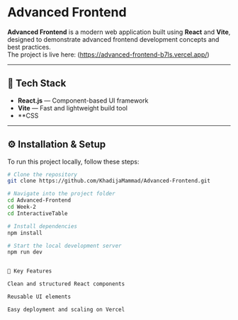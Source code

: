 # Advanced Frontend

**Advanced Frontend** is a modern web application built using **React** and **Vite**, designed to demonstrate advanced frontend development concepts and best practices.  
The project is live here: 
(https://advanced-frontend-b7ls.vercel.app/)

---

## 🧩 Tech Stack

- **React.js** — Component-based UI framework  
- **Vite** — Fast and lightweight build tool  
- **CSS


---

## ⚙️ Installation & Setup

To run this project locally, follow these steps:

```bash
# Clone the repository
git clone https://github.com/KhadijaMammad/Advanced-Frontend.git

# Navigate into the project folder
cd Advanced-Frontend
cd Week-2
cd InteractiveTable

# Install dependencies
npm install  

# Start the local development server
npm run dev


🧠 Key Features

Clean and structured React components

Reusable UI elements

Easy deployment and scaling on Vercel
